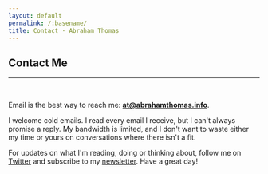 ```yaml
---
layout: default
permalink: /:basename/
title: Contact · Abraham Thomas
---
```


## Contact Me

----

<br/>

Email is the best way to reach me: **at@abrahamthomas.info**.  

<!--To maximize your odds of a quick and positive response: be specific about what you want, offer two-way value if you can, and follow up once or twice but not more than that.-->  

I welcome cold emails. I read every email I receive, but I can't always promise a reply. My bandwidth is limited, and I don't want to waste either my time or yours on conversations where there isn't a fit.  

For updates on what I'm reading, doing or thinking about, follow me on [Twitter](/https://twitter.com/athomasq) and subscribe to my [newsletter](https://pivotal.substack.com/about). Have a great day!  

<br/>
<br/>

